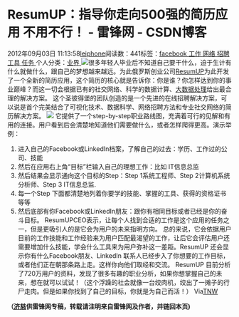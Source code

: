 
# ResumUP：指导你走向500强的简历应用 不用不行！ - 雷锋网 - CSDN博客


2012年09月03日 11:13:58[leiphone](https://me.csdn.net/leiphone)阅读数：441标签：[facebook																](https://so.csdn.net/so/search/s.do?q=facebook&t=blog)[工作																](https://so.csdn.net/so/search/s.do?q=工作&t=blog)[网络																](https://so.csdn.net/so/search/s.do?q=网络&t=blog)[招聘																](https://so.csdn.net/so/search/s.do?q=招聘&t=blog)[工具																](https://so.csdn.net/so/search/s.do?q=工具&t=blog)[任务																](https://so.csdn.net/so/search/s.do?q=任务&t=blog)[
							](https://so.csdn.net/so/search/s.do?q=工具&t=blog)[
																					](https://so.csdn.net/so/search/s.do?q=招聘&t=blog)个人分类：[业界																](https://blog.csdn.net/leiphone/article/category/873390)
[
																								](https://so.csdn.net/so/search/s.do?q=招聘&t=blog)
[
				](https://so.csdn.net/so/search/s.do?q=网络&t=blog)
[
			](https://so.csdn.net/so/search/s.do?q=网络&t=blog)
[
		](https://so.csdn.net/so/search/s.do?q=工作&t=blog)
[
	](https://so.csdn.net/so/search/s.do?q=facebook&t=blog)
![](http://www.leiphone.com/wp-content/uploads/2012/09/ResumUP-150x150.jpg)很多年轻人毕业后不知道自己要干什么，迫于生计有什么就做什么，跟自己的梦想越来越远。为此俄罗斯创业公司[ResumUP](http://resumup.com/)为此开发了一个全新的简历应用，这个简历的核心就是告诉你：你是谁？你怎样达到你的事业巅峰？而这一切会根据已有的社交网络、科学的数据计算、[大数据处理](http://www.leiphone.com/12706-keats-data-scientists-heres-are-7-startups.html)给出最合理的解决方案。
这个圣彼得堡的团队创造的是一个先进的在线招聘解决方案，可以说是首个完美结合了可视化技术、数据科学、网络招聘方法和专业社交网络的简历解决方案。
![](http://www.leiphone.com/wp-content/uploads/2012/09/ResumUP.png)
它提供了一个step-by-step职业路线图，充满着可行的见解和有用的连接。用户看到后会清楚地知道他们需要做什么，或者怎样爬得更高。演示举例：
1. 进入自己的Facebook或LinkedIn档案，了解自己的过去：学历、工作过的公司、技能
2. 然后在应用右上角“目标”栏输入自己的理想工作：比如 IT信息总监
3. 然后结果会显示通向这个目标的Step：Step 1系统工程师、Step 2计算机系统分析师、Step 3 IT信息总监.
4. 每一个Step 下面都清楚地列着你要学的技能、掌握的工具、获得的资格证书等等
5. 然后底部有你Facebook或LinkedIn朋友：跟你有相同目标或者已经是你的奋斗目标。
ResumUPCEO表示，让每个人找到合适的工作是这个应用的任务之一，但是更吸引人的是它会为用户的未来指明方向。
总的来说，它会依据用户目前的工作技能和工作经验来为用户匹配最渴望的工作，让后它会评估用户还需要增加什么技能，学会什么工具来为用户弥补这一差距。ResumUP 还会显示你有什么Facebook朋友、LinkedIn 联系人已经步入了你想要的工作目标，或者他们正在朝那条路上走。这样你向他们取经和交流。
ResumUP 目前分析了720万用户的资料，发现了很多有趣的职业分析，如果你想掌握自己的未来，想在就可以试试！（这个浮躁的社会就像一台绞肉机，绞出了一摊子的行尸走肉。但是如果你找到了自己的目标，你就是为自己而活！）
Via[TNW](http://thenextweb.com/apps/2012/08/31/resumup-beautifully-visualizes-just-resume-also-future-career-path/)

**（****[济慈](http://www.leiphone.com/author/emerson)****供****雷锋网****专稿，转载请注明来自雷锋网及作者，并链回本页)**

